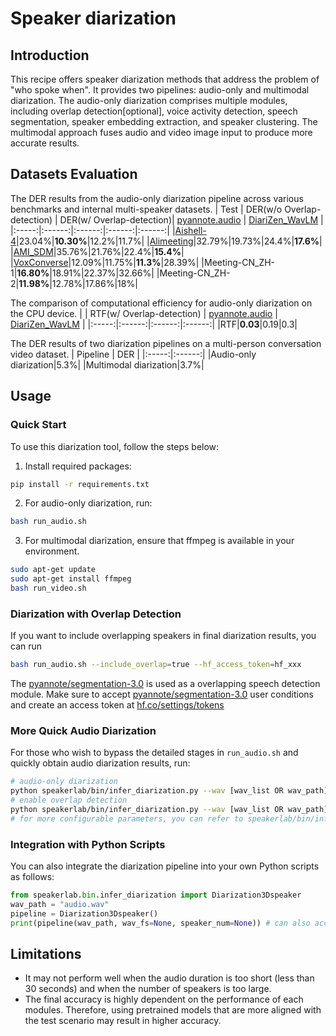 # Speaker diarization

## Introduction
This recipe offers speaker diarization methods that address the problem of "who spoke when". It provides two pipelines: audio-only and multimodal diarization. The audio-only diarization comprises multiple modules, including overlap detection[optional], voice activity detection, speech segmentation, speaker embedding extraction, and speaker clustering. The multimodal approach fuses audio and video image input to produce more accurate results.

## Datasets Evaluation
The DER results from the audio-only diarization pipeline across various benchmarks and internal multi-speaker datasets.
| Test | DER(w/o Overlap-detection) | DER(w/ Overlap-detection)| [pyannote.audio](https://github.com/pyannote/pyannote-audio) | [DiariZen_WavLM](https://github.com/BUTSpeechFIT/DiariZen) | 
|:-----:|:------:|:------:|:------:|:------:|
|[Aishell-4](https://arxiv.org/abs/2104.03603)|23.04%|**10.30%**|12.2%|11.7%|
|[Alimeeting](https://www.openslr.org/119/)|32.79%|19.73%|24.4%|**17.6%**|
|[AMI_SDM](https://groups.inf.ed.ac.uk/ami/corpus/)|35.76%|21.76%|22.4%|**15.4%**|
|[VoxConverse](https://github.com/joonson/voxconverse)|12.09%|11.75%|**11.3%**|28.39%|
|Meeting-CN_ZH-1|**16.80%**|18.91%|22.37%|32.66%|
|Meeting-CN_ZH-2|**11.98%**|12.78%|17.86%|18%|

The comparison of computational efficiency for audio-only diarization on the CPU device.
| | RTF(w/ Overlap-detection) | [pyannote.audio](https://github.com/pyannote/pyannote-audio) | [DiariZen_WavLM](https://github.com/BUTSpeechFIT/DiariZen) | 
|:-----:|:------:|:------:|:------:|
|RTF|**0.03**|0.19|0.3|

The DER results of two diarization pipelines on a multi-person conversation video dataset.
| Pipeline | DER |
|:-----:|:------:|
|Audio-only diarization|5.3%|
|Multimodal diarization|3.7%|

## Usage
### Quick Start
To use this diarization tool, follow the steps below:
1. Install required packages:
``` sh
pip install -r requirements.txt
```
2. For audio-only diarization, run:
``` sh
bash run_audio.sh
```
3. For multimodal diarization, ensure that ffmpeg is available in your environment.
``` sh
sudo apt-get update
sudo apt-get install ffmpeg
bash run_video.sh
```
### Diarization with Overlap Detection
If you want to include overlapping speakers in final diarization results, you can run 
``` sh
bash run_audio.sh --include_overlap=true --hf_access_token=hf_xxx
```
The [pyannote/segmentation-3.0](https://huggingface.co/pyannote/segmentation-3.0) is used as a overlapping speech detection module. Make sure to accept [pyannote/segmentation-3.0](https://huggingface.co/pyannote/segmentation-3.0) user conditions and create an access token at [hf.co/settings/tokens](https://hf.co/settings/tokens)

### More Quick Audio Diarization
For those who wish to bypass the detailed stages in `run_audio.sh` and quickly obtain audio diarization results, run:
``` sh
# audio-only diarization
python speakerlab/bin/infer_diarization.py --wav [wav_list OR wav_path] --out_dir [out_dir]
# enable overlap detection
python speakerlab/bin/infer_diarization.py --wav [wav_list OR wav_path] --out_dir [out_dir] --include_overlap --hf_access_token [hf_access_token]
# for more configurable parameters, you can refer to speakerlab/bin/infer_diarization.py
```
### Integration with Python Scripts
You can also integrate the diarization pipeline into your own Python scripts as follows:
```python
from speakerlab.bin.infer_diarization import Diarization3Dspeaker
wav_path = "audio.wav"
pipeline = Diarization3Dspeaker()
print(pipeline(wav_path, wav_fs=None, speaker_num=None)) # can also accept WAV data as input
```

## Limitations
- It may not perform well when the audio duration is too short (less than 30 seconds) and when the number of speakers is too large.
- The final accuracy is highly dependent on the performance of each modules. Therefore, using pretrained models that are more aligned with the test scenario may result in higher accuracy.
